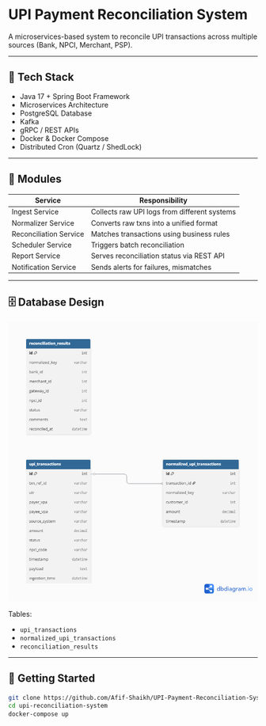 # UPI Payment Reconciliation System

A microservices-based system to reconcile UPI transactions across multiple sources (Bank, NPCI, Merchant, PSP).

---

## 🔧 Tech Stack
- Java 17 + Spring Boot Framework
- Microservices Architecture
- PostgreSQL Database
- Kafka
- gRPC / REST APIs
- Docker & Docker Compose
- Distributed Cron (Quartz / ShedLock)

---

## 📌 Modules

| Service               | Responsibility                                  |
|------------------------|-------------------------------------------------|
| Ingest Service         | Collects raw UPI logs from different systems    |
| Normalizer Service     | Converts raw txns into a unified format         |
| Reconciliation Service | Matches transactions using business rules      |
| Scheduler Service      | Triggers batch reconciliation                   |
| Report Service         | Serves reconciliation status via REST API       |
| Notification Service   | Sends alerts for failures, mismatches           |

---

## 🗄️ Database Design

![ER Diagram](er-diagram.png)

Tables:
- `upi_transactions`
- `normalized_upi_transactions`
- `reconciliation_results`

---

## 🚀 Getting Started

```bash
git clone https://github.com/Afif-Shaikh/UPI-Payment-Reconciliation-System.git
cd upi-reconciliation-system
docker-compose up
